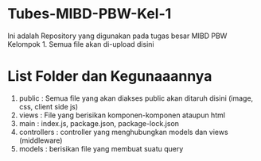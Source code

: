 # Tubes-MIBD-PBW-Kel-1
Ini adalah Repository yang digunakan pada tugas besar MIBD PBW Kelompok 1. 
Semua file akan di-upload disini

# List Folder dan Kegunaaannya
1. public       : Semua file yang akan diakses public akan ditaruh disini (image, css, client side js)
2. views        : File yang berisikan komponen-komponen ataupun html
3. main         : index.js, package.json, package-lock.json
4. controllers  : controller yang menghubungkan models dan views (middleware)
5. models       : berisikan file yang membuat suatu query
